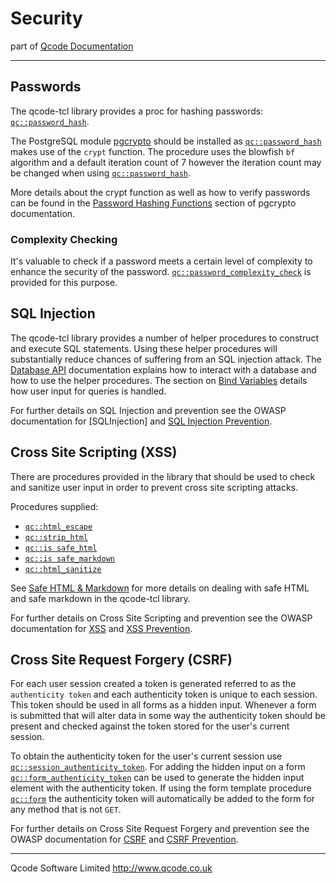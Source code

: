 Security
========
part of [Qcode Documentation](index.md)

* * *

Passwords
---------

The qcode-tcl library provides a proc for hashing passwords: [`qc::password_hash`].

The PostgreSQL module [pgcrypto] should be installed as [`qc::password_hash`] makes use of the `crypt` function. The procedure uses the blowfish `bf` algorithm and a default iteration count of 7 however the iteration count may be changed when using [`qc::password_hash`].

More details about the crypt function as well as how to verify passwords can be found in the [Password Hashing Functions] section of pgcrypto documentation.

### Complexity Checking

It's valuable to check if a password meets a certain level of complexity to enhance the security of the password. [`qc::password_complexity_check`] is provided for this purpose.


SQL Injection
-------------

The qcode-tcl library provides a number of helper procedures to construct and execute SQL statements. Using these helper procedures will substantially reduce chances of suffering from an SQL injection attack. The [Database API] documentation explains how to interact with a database and how to use the helper procedures. The section on [Bind Variables] details how user input for queries is handled.

For further details on SQL Injection and prevention see the OWASP documentation for [SQLInjection] and [SQL Injection Prevention].


Cross Site Scripting (XSS)
--------------------------

There are procedures provided in the library that should be used to check and sanitize user input in order to prevent cross site scripting attacks.

Procedures supplied:

* [`qc::html_escape`]
* [`qc::strip_html`]
* [`qc::is safe_html`]
* [`qc::is safe_markdown`]
* [`qc::html_sanitize`]

See [Safe HTML & Markdown] for more details on dealing with safe HTML and safe markdown in the qcode-tcl library.

For further details on Cross Site Scripting and prevention see the OWASP documentation for [XSS] and [XSS Prevention].


Cross Site Request Forgery (CSRF)
---------------------------------

For each user session created a token is generated referred to as the `authenticity token` and each authenticity token is unique to each session. This token should be used in all forms as a hidden input. Whenever a form is submitted that will alter data in some way the authenticity token should be present and checked against the token stored for the user's current session.

To obtain the authenticity token for the user's current session use [`qc::session_authenticity_token`]. For adding the hidden input on a form [`qc::form_authenticity_token`] can be used to generate the hidden input element with the authenticity token. If using the form template procedure [`qc::form`] the authenticity token will automatically be added to the form for any method that is not `GET`.


For further details on Cross Site Request Forgery and prevention see the OWASP documentation for [CSRF] and [CSRF Prevention].

* * *

Qcode Software Limited <http://www.qcode.co.uk>

[`qc::password_hash`]: procs/password_hash.md
[`qc::password_complexity_check`]: procs/password_complexity_check.md
[pgcrypto]: http://www.postgresql.org/docs/9.4/static/pgcrypto.html
[Password Hashing Functions]: http://www.postgresql.org/docs/9.4/static/pgcrypto.html#AEN157245

[Database API]: db.md
[Bind Variables]: db.md#bind-variables

[SQL Injection]: https://www.owasp.org/index.php/SQL_Injection
[SQL Injection Prevention]: https://www.owasp.org/index.php/SQL_Injection_Prevention_Cheat_Sheet

[XSS]: https://www.owasp.org/index.php/Cross_Site_Scripting
[XSS Prevention]: https://www.owasp.org/index.php/XSS_(Cross_Site_Scripting)_Prevention_Cheat_Sheet

[`qc::html_escape`]: procs/html_escape.md
[`qc::strip_html`]: procs/strip_html.md
[`qc::is safe_html`]: procs/is-safe_html.md
[`qc::is safe_markdown`]: procs/is-safe_markdown.md
[`qc::html_sanitize`]: procs/html_sanitize.md
[Safe HTML & Markdown]: safe-html-markdown.md

[CSRF]: https://www.owasp.org/index.php/Cross-Site_Request_Forgery_(CSRF)
[CSRF Prevention]: https://www.owasp.org/index.php/Cross-Site_Request_Forgery_%28CSRF%29_Prevention_Cheat_Sheet

[`qc::session_authenticity_token`]: procs/session_authenticity_token.md
[`qc::form_authenticity_token`]: procs/form_authenticity_token.md
[`qc::form`]: procs/form.md